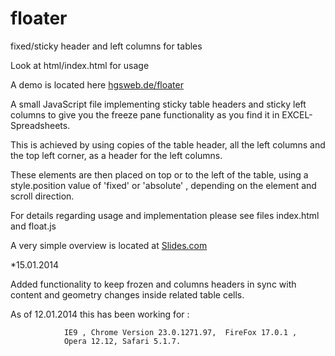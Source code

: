 floater
=======

fixed/sticky header and left columns for tables

Look at html/index.html  for usage

A demo is located here <a href='http://hgsweb.de/floater/html'>hgsweb.de/floater</a>

A small JavaScript file implementing sticky table headers and 
sticky left columns to give you the freeze pane functionality 
as you find it in EXCEL-Spreadsheets.

This is achieved by using copies of the table header, all the left columns and
the top left corner, as a header for the left columns.

These elements are then placed on top or to the left of the table, using a style.position
value of 'fixed' or 'absolute' , depending on the element and scroll direction.

For details regarding usage and implementation please see 
files index.html and float.js 

A very simple overview is located at <a href='http://slides.com/heinzschweitzer/freeze#/' > Slides.com </a>


*15.01.2014

Added functionality to keep frozen and columns headers in sync with
content and geometry changes inside related table cells. 


As of  12.01.2014 this has been working for :
            
                IE9 , Chrome Version 23.0.1271.97,  FireFox 17.0.1 , 
                Opera 12.12, Safari 5.1.7.
 
